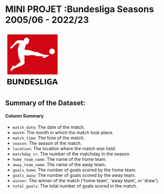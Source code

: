 # MINI PROJET :Bundesliga Seasons 2005/06 - 2022/23
![Alt text](img\téléchargé.png "Title")
## Summary of the Dataset:
#### Column Summary
    
- `match_date`: The date of the match.  
- `month`: The month in which the match took place.  
- `match_time`: The time of the match.  
- `season`: The season of the match.  
- `location`: The location where the match was held.  
- `matchday_nr`: The number of the matchday in the season.  
- `home_team_name`: The name of the home team.  
- `away_team_name`: The name of the away team.  
- `goals_home`: The number of goals scored by the home team.  
- `goals_away`: The number of goals scored by the away team.  
- `winner`: The winner of the match ('home team', 'away team', or 'draw').  
- `total_goals`: The total number of goals scored in the match.
  

